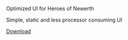 Optimized UI for Heroes of Newerth

Simple, static and less processor consuming UI

[Download](https://bintray.com/loathingkernel/HoN/OptiUI)
